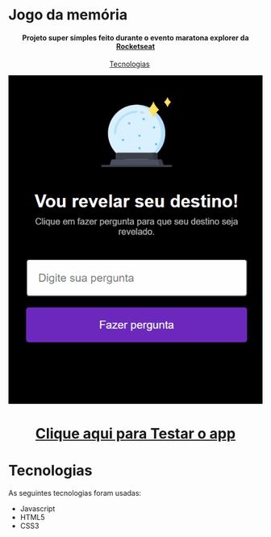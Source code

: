 # Jogo da memória

<h4 align='center'>Projeto super simples feito durante o evento maratona explorer da  <a href="https://b7web.com.br/fullstack/?ref=I24108426I&gclid=CjwKCAjw7cGUBhA9EiwArBAvog9V2u1XVk1CgL7W_bHZl67ys9p6bTy_bw-kusqWhM6TWdrs7HrMuBoCVkkQAvD_BwE" target="_blank" >Rocketseat</a></h4>

<p align='center'>
    <a href="#tecnologias">Tecnologias</a>&nbsp;&nbsp;&nbsp;&nbsp;&nbsp;&nbsp;
</p>

<img src='preveja seu futuro.gif'>

<a href="" target="_blank"><h1 align='center'>Clique aqui para Testar o app</h1></a>

# Tecnologias

As seguintes tecnologias foram usadas:

- Javascript
- HTML5
- CSS3
